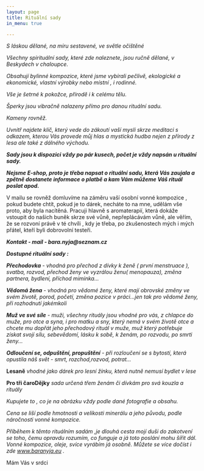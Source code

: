 ```yaml
---
layout: page
title: Rituální sady
in_menu: true

---
```

_S láskou dělané, na míru sestavené, ve světle očištěné_

_Všechny spirituální sady, které zde naleznete, jsou ručně dělané, v Beskydech v chaloupce._

_Obsahují bylinné kompozice, které jsme vybírali pečlivě, ekologické a ekonomické, vlastní výrobky nebo místní , i rodinné._

_Vše je šetrné k pokožce, přírodě i k celému tělu._

_Šperky jsou vibračně nalazeny přímo pro danou rituální sadu._

_Kameny rovněž._

 _Uvnitř najdete klíč, který vede do zákoutí vaší mysli skrze meditaci s odkazem, kterou Vás provede můj hlas a mystická hudba nejen z přírody z lesa ale také z dálného východu._

**_Sady jsou k dispozici vždy po pár kusech, počet je vždy napsán u rituální sady._**

**_Nejsme E-shop, proto je třeba napsat o rituální sadu, která Vás zaujala a zpětně dostanete informace o platbě a kam Vám můžeme Váš rituál poslat apod._**

V mailu se rovněž domluvíme na záměru vaší osobní vonné kompozice , pokud budete chtít, pokud je to dárek, necháte to na mne, udělám vše proto, aby byla nacítěná. Pracuji hlavně s aromaterapií, která dokáže vstoupit do našich buněk skrze své vůně, nepřeplácávám vůně, ale věřím, že se rozvoní právě v té chvíli , kdy je třeba, po zkušenostech mých i mých přátel, kteří byli dobrovolní testeři.

**_Kontakt - mail - bara.nyja@seznam.cz_**

**_Dostupné rituální sady :_**

**_Přechodovka_** - _vhodná pro přechod z dívky k ženě ( první menstruace ), svatba, rozvod, přechod ženy ve vyzrálou ženu( menopauza), změna partnera, bydlení, příchod miminka..._

**_Vědomá žena_** _- vhodná pro vědomé ženy, které mají obrovské změny ve svém životě, porod, početí, změna pozice v práci...jen tak pro vědomé ženy, při rozhodnutí jakémkoli_

**_Muž ve své síle_** _- muži, všechny rituály jsou vhodné pro vás, z chlapce do muže, pro otce a syna, i pro matku a sny, který nemá v svém životě otce a chcete mu dopřát jeho přechodový rituál v muže, muž který potřebuje získat svojí sílu, sebevědomí, lásku k sobě, k ženám, po rozvodu, po smrti ženy..._

**_Odloučení se, odpuštění, propuštění_** _- při rozloučení se s bytostí, která opustila náš svět - smrt, rozchod,rozvod, potrat..._

**Lesaně** _vhodné jako dárek pro lesní žínku, která nutně nemusí bydlet v lese_

**Pro tři čaroDějky** _sada určená třem ženám či dívkám pro svá kouzla a rituály_

_Kupujete to , co je na obrázku vždy podle dané fotografie a obsahu._

_Cena se liší podle hmotnosti a velikosti minerálu a jeho původu, podle náročnosti vonné kompozice._

_Příběhem k těmto rituálním sadám ,je dlouhá cesta mojí duši do zakotvení se toho, čemu opravdu rozumím, co funguje a já toto poslání mohu šířit dál. Vonné kompozice, oleje, svíce vyrábím já osobně. Můžete se více dočíst i zde www.baranyja.eu ._

Mám Vás v srdci
